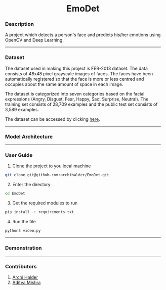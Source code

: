<h1><center> EmoDet </center></h1>

### Description

A project which detects a person's face and predicts his/her emotions using OpenCV and Deep Learning.

---

### Dataset

The dataset used in making this project is FER-2013 dataset. The data consists of 48x48 pixel grayscale images of faces. The faces have been automatically registered so that the face is more or less centred and occupies about the same amount of space in each image.

The dataset is categorized into seven categories based on the facial expressions (Angry, Disgust, Fear, Happy, Sad, Surprise, Neutral). The training set consists of 28,709 examples and the public test set consists of 3,589 examples.

The dataset can be accessed by clicking <a href='https://www.kaggle.com/msambare/fer2013'>here</a>.

---

### Model Architecture

---

### User Guide

1. Clone the project to you local machine

```bash
git clone git@github.com:archihalder/EmoDet.git
```

2. Enter the directory

```bash
cd EmoDet
```

3. Get the required modules to run

```bash
pip install -r requirements.txt
```

4. Run the file

```bash
python3 video.py
```

---

### Demonstration

---

### Contributors

1. <a href = "https://github.com/archihalder">Archi Halder</a>
2. <a href = "https://github.com/mishra1683">Aditya Mishra</a>
